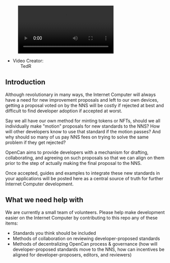 <figure class="video_container">
  <video autoplay loop>
    <source src="img/opencantrailer.mp4" type="video/mp4">
  </video>
</figure>

<ul class="metadata page-metadata">
  <li class="contributors-holder">
    <span class="contributors-text">Video Creator:</span>
    <ul class="contributors" data-bi-name="contributors">TedR</ul>
  </li>
</ul>

## Introduction

Although revolutionary in many ways, the Internet Computer will always have a need for new improvement proposals and left to our own devices, getting a proposal voted on by the NNS will be costly if rejected at best and difficult to find developer adoption if accepted at worst.

Say we all have our own method for minting tokens or NFTs, should we all individually make "motion" proposals for new standards to the NNS? How will other developers know to use that standard if the motion passes? And why should so many of us pay NNS fees on trying to solve the same problem if they get rejected?

OpenCan aims to provide developers with a mechanism for drafting, collaborating, and agreeing on such proposals so that we can align on them prior to the step of actually making the final proposal to the NNS.

Once accepted, guides and examples to integrate these new standards in your applications will be posted here as a central source of truth for further Internet Computer development.

## What we need help with

We are currently a small team of volunteers. Please help make development easier on the Internet Computer by contributing to this repo any of these items:
<ul>
    <li>Standards you think should be included</li>
    <li>Methods of collaboration on reviewing developer-proposed standards</li>
    <li>Methods of decentralizing OpenCan process & governance (how will developer-proposed standards move to the NNS, how can incentives be aligned for developer-proposers, editors, and reviewers)</li>
</ul>